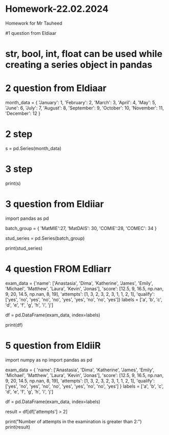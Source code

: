 # Homework-22.02.2024
Homework for Mr Tauheed

#1 question from Eldiaar
# str, bool, int, float can be used while creating a series object in pandas

# 2 question from Eldiaar
month_data = {
    'January': 1,
    'February': 2,
    'March': 3,
    'April': 4,
    'May': 5,
    'June': 6,
    'July': 7,
    'August': 8,
    'September': 9,
    'October': 10,
    'November': 11,
    'December': 12
}
# 2 step
s = pd.Series(month_data)
# 3 step
print(s)

# 3 question from Eldiiar
import pandas as pd

batch_group = {
    'MatMIE':27,
    'MatDAIS': 30,
    'COMIE':28,
    'COMEC': 34
}

stud_series = pd.Series(batch_group)

print(stud_series)

# 4 question FROM Edliarr

exam_data = {'name': ['Anastasia', 'Dima', 'Katherine', 'James', 'Emily', 'Michael', 'Matthew', 'Laura', 'Kevin', 'Jonas'],
             'score': [12.5, 9, 16.5, np.nan, 9, 20, 14.5, np.nan, 8, 19],
             'attempts': [1, 3, 2, 3, 2, 3, 1, 1, 2, 1],
             'qualify': ['yes', 'no', 'yes', 'no', 'no', 'yes', 'yes', 'no', 'no', 'yes']}
labels = ['a', 'b', 'c', 'd', 'e', 'f', 'g', 'h', 'i', 'j'] 

df = pd.DataFrame(exam_data, index=labels)

print(df)

# 5 question from EldiiR

import numpy as np
import pandas as pd

exam_data = {
    'name': ['Anastasia', 'Dima', 'Katherine', 'James', 'Emily', 'Michael', 'Matthew', 'Laura', 'Kevin', 'Jonas'],
    'score': [12.5, 9, 16.5, np.nan, 9, 20, 14.5, np.nan, 8, 19],
    'attempts': [1, 3, 2, 3, 2, 3, 1, 1, 2, 1],
    'qualify': ['yes', 'no', 'yes', 'no', 'no', 'yes', 'yes', 'no', 'no', 'yes']
}
labels = ['a', 'b', 'c', 'd', 'e', 'f', 'g', 'h', 'i', 'j']

df = pd.DataFrame(exam_data, index=labels)

result = df[df['attempts'] > 2]

print("Number of attempts in the examination is greater than 2:")
print(result)
